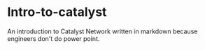 # Intro-to-catalyst
An introduction to Catalyst Network written in markdown because engineers don't do power point.
